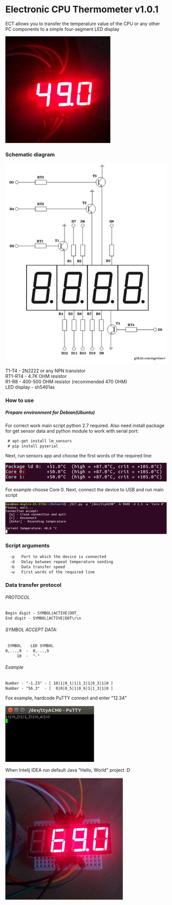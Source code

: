 # Electronic CPU Thermometer v1.0.1

ECT allows you to transfer the temperature value of the CPU or any other PC components to a simple four-segment LED display 

![Real time CPU temperature check](images/1_photo.jpg)

### Schematic diagram
![Schematic diagram](images/Schematic_diagram.png)

T1-T4 - 2N2222 or any NPN transistor <br />
RT1-RT4 - 4.7K OHM resistor <br />
R1-R8 - 400-500 OHM resistor (recommended 470 OHM) <br />
LED display - sh5461as <br />

### How to use

##### Prepare environment for Debian(Ubuntu) 
For correct work main script python 2.7 required. Also need install package for get sensor data and python module to work with serial port:

     # apt-get install lm_sensors
     # pip install pyserial

Next, run sensors app and choose the first words of the required line:

![Sensors check](images/sensors_check.png)

For example choose Core 0. Next, connect the device to USB and run main script

![Script demonstration](images/script_demonstration.png)

### Script arguments
      -p   Port to which the device is connected
      -d   Delay between repeat temperature sending
      -b   Data transfer speed
      -w   First words of the required line

### Data transfer protocol
###### PROTOCOL

    Begin digit - SYMBOL|ACTIVE|DOT_
    End digit - SYMBOL|ACTIVE|DOT\r\n

###### SYMBOL ACCEPT DATA:

     SYMBOL    LED SYMBOL
    0,...,9  -  0,...,9
         10  -  "-"

###### Example
    Number - "-1.23" - [ 10|1|0_1|1|1_2|1|0_3|1|0 ]
    Number - "56.3"  - [  0|0|0_5|1|0_6|1|1_3|1|0 ]

Fox example, hardcode PuTTY connect and enter "12.34" <br /> <br />
![Script demonstration](images/putty_example.png) 

When Intelij IDEA run default Java "Hello, World" project :D <br /> <br />
![Check temperature demostration](images/test_check.jpg)
    
    
